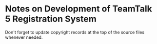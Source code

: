# Notes on Development of TeamTalk 5 Registration System

Don't forget to update copyright records at the top of the source files whenever needed.
